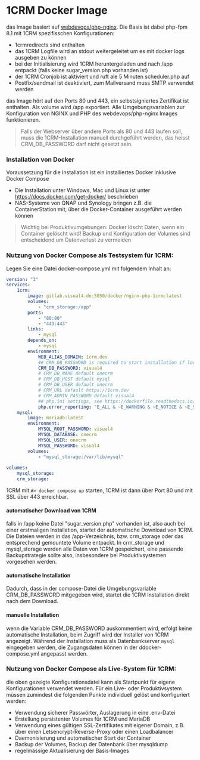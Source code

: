 # 1CRM Docker Image
das Image basiert auf [webdevops/php-nginx](https://dockerfile.readthedocs.io/en/latest/content/DockerImages/dockerfiles/php-nginx.html). Die Basis ist dabei php-fpm 8.1 mit 1CRM spezifisschen Konfigurationen:
- 1crmredirects sind enthalten
- das 1CRM Logfile wird an stdout weitergeleitet um es mit docker logs ausgeben zu können
- bei der Initialisierung wird 1CRM heruntergeladen und nach /app entpackt (falls keine sugar_version.php vorhanden ist)
- der 1CRM Cronjob ist aktiviert und ruft ale 5 Minuten scheduler.php auf
- Postfix/sendmail ist deaktiviert, zum Mailversand muss SMTP verwendet werden

das Image hört auf den Ports 80 und 443, ein selbstsigniertes Zertifikat ist enthalten.  Als volume wird /app exportiert.
Alle Umgebungsvariablen zur Konfiguration von NGINX und PHP des webdevops/php-nginx Images funktionieren.

> Falls der Webserver über andere Ports als 80 und 443 laufen soll, muss die 1CRM-Installation manuell durchgeführt werden, das heisst CRM_DB_PASSWORD darf nicht gesetzt sein.

### Installation von Docker
Voraussetzung für die Installation ist ein installiertes Docker inklusive Docker Compose
- Die Installation unter Windows, Mac und Linux ist unter https://docs.docker.com/get-docker/ beschrieben 
- NAS-Systeme von QNAP und Synology bringen z.B. die  ContainerStation mit, über die Docker-Container ausgeführt werden können

> Wichtig bei Produktivumgebungen: Docker löscht Daten, wenn ein Container gelöscht wird! Backup und Konfiguration der Volumes sind entscheidend  um Datenverlust zu vermeiden

### Nutzung von Docker Compose als Testsystem für 1CRM:

Legen Sie eine Datei docker-compose.yml mit folgendem Inhalt an:

```yaml
version: "3"
services:
    1crm:
        image: gitlab.visual4.de:5050/docker/nginx-php-1crm:latest
        volumes:
            - "crm_storage:/app"            
        ports:
            - "80:80"
            - "443:443"           
        links:
            - mysql
        depends_on:
            - mysql
        environment:
            WEB_ALIAS_DOMAIN: 1crm.dev
            ## CRM_DB_PASSWORD is required to start installation if local_config.php is missing
            CRM_DB_PASSWORD: visual4
            # CRM_DB_NAME default onecrm
            # CRM_DB_HOST default mysql
            # CRM_DB_USER default onecrm
            # CRM_URL default https://1crm.dev
            # CRM_ADMIN_PASSWORD default visual4
            ## php.ini settings, see https://dockerfile.readthedocs.io/en/latest/content/DockerImages/dockerfiles/php.html#php-ini-variables
            php.error_reporting: "E_ALL & ~E_WARNING & ~E_NOTICE & ~E_STRICT & ~E_DEPRECATED"
    mysql:
        image: mariadb:latest
        environment: 
            MYSQL_ROOT_PASSWORD: visual4
            MYSQL_DATABASE: onecrm
            MYSQL_USER: onecrm
            MYSQL_PASSWORD: visual4
        volumes:
            - "mysql_storage:/var/lib/mysql"
        
volumes:
    mysql_storage:
    crm_storage:

```

1CRM mit ```#> docker compose up``` starten, 1CRM ist dann über Port 80 und mit SSL über 443 erreichbar.

#### automatischer Download von 1CRM
falls in /app keine Datei "sugar_version.php" vorhanden ist, also auch bei einer erstmaligen Installation, startet der automatische Download von 1CRM. Die Dateien werden in das /app-Verzeichnis, bzw. crm_storage oder das entsprechend gemountete Volume entpackt.
In crm_storage und mysql_storage werden alle Daten von 1CRM gespeichert, eine passende Backupstrategie sollte also, insbesondere bei Produktivsystemen vorgesehen werden.

#### automatische Installation
Dadurch, dass in der compose-Datei die Umgebungsvariable CRM_DB_PASSWORD mitgegeben wird, startet die 1CRM Installation direkt nach dem Download. 

#### manuelle Installation
wenn die Variable CRM_DB_PASSWORD auskommentiert wird, erfolgt keine automatische Installation, beim Zugriff wird der Installer von 1CRM angezeigt.
Während der Installation muss als Datenbankserver ```mysql``` eingegeben werden, die Zugangsdaten können in der ddocker-compose.yml angepasst werden.

### Nutzung von Docker Compose als Live-System für 1CRM:
die oben gezeigte Konfigurationsdatei kann als Startpunkt für eigene Konfigurationen verwendet werden. Für ein Live- oder Produktivsystem müssen zumindest die folgenden Punkte individuell gelöst und konfiguriert werden:

- Verwendung sicherer Passwörter, Auslagerung in eine .env-Datei
- Erstellung persistenter Volumes für 1CRM und MariaDB
- Verwendung eines gültigen SSL-Zertifikates mit eigener Domain, z.B. über einen Letsencrypt-Reverse-Proxy oder einen Loadbalancer
- Daemonisierung und automatischer Start der Container
- Backup der Volumes, Backup der Datenbank über mysqldump
- regelmässige Aktualisierung der Basis-Images

